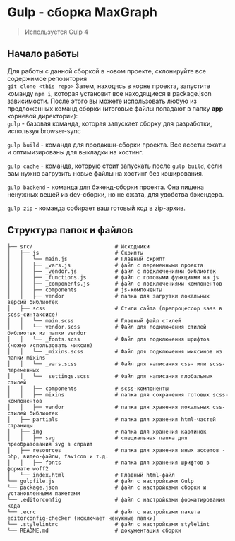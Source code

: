 # Gulp - сборка MaxGraph

> Используется Gulp 4

## Начало работы

Для работы с данной сборкой в новом проекте, склонируйте все содержимое репозитория <br>
`git clone <this repo>`
Затем, находясь в корне проекта, запустите команду `npm i`, которая установит все находящиеся в package.json зависимости.
После этого вы можете использовать любую из предложенных команд сборки (итоговые файлы попадают в папку __app__ корневой директории): <br>
`gulp` - базовая команда, которая запускает сборку для разработки, используя browser-sync

`gulp build` - команда для продакшн-сборки проекта. Все ассеты сжаты и оптимизированы для выкладки на хостинг.

`gulp cache` - команда, которую стоит запускать после `gulp build`, если вам нужно загрузить новые файлы на хостинг без кэширования.

`gulp backend` - команда для бэкенд-сборки проекта. Она лишена ненужных вещей из dev-сборки, но не сжата, для удобства бэкендера.

`gulp zip` - команда собирает ваш готовый код в zip-архив.

## Структура папок и файлов

```
├── src/                          # Исходники
│   ├── js                        # Скрипты
│   │   └── main.js               # Главный скрипт
│   │   ├── _vars.js              # файл с переменными проекта
│   │   ├── _vendor.js            # файл с подключениями библиотек
│   │   ├── _functions.js         # файл с готовыми функциями на js
│   │   ├── _components.js        # файл с подключениями компонентов
│   │   ├── components            # js-компоненты
│   │   ├── vendor                # папка для загрузки локальных версий библиотек
│   ├── scss                      # Стили сайта (препроцессор sass в scss-синтаксисе)
│   │   └── main.scss             # Главный файл стилей
│   │   └── vendor.scss           # Файл для подключения стилей библиотек из папки vendor
│   │   └── _fonts.scss           # Файл для подключения шрифтов (можно использовать миксин)
│   │   └── _mixins.scss          # Файл для подключения миксинов из папки mixins
│   │   └── _vars.scss            # Файл для написания css- или scss-переменных
│   │   └── _settings.scss        # Файл для написания глобальных стилей
│   │   ├── components            # scss-компоненты
│   │   ├── mixins                # папка для сохранения готовых scss-компонентов
│   │   ├── vendor                # папка для хранения локальных css-стилей библиотек
│   ├── partials                  # папка для хранения html-частей страницы
│   ├── img                       # папка для хранения картинок
│   │   ├── svg                   # специальная папка для преобразования svg в спрайт
│   ├── resources                 # папка для хранения иных ассетов - php, видео-файлы, favicon и т.д.
│   │   ├── fonts                 # папка для хранения шрифтов в формате woff2
│   └── index.html                # Главный html-файл
└── gulpfile.js                   # файл с настройками Gulp
└── package.json                  # файл с настройками сборки и установленными пакетами
└── .editorconfig                 # файл с настройками форматирования кода
└── .ecrc                         # файл с настройками пакета editorconfig-checker (исключает ненужные папки)
└── .stylelintrc                  # файл с настройками stylelint
└── README.md                     # документация сборки
```

